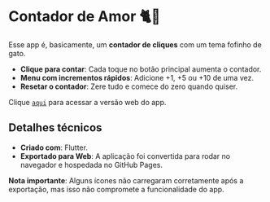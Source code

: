 # Contador de Amor 🐈💞

Esse app é, basicamente, um **contador de cliques** com um tema fofinho de gato.

- **Clique para contar**: Cada toque no botão principal aumenta o contador.  
- **Menu com incrementos rápidos**: Adicione +1, +5 ou +10 de uma vez.  
- **Resetar o contador**: Zere tudo e comece do zero quando quiser.  

Clique [`aqui`](https://avrilstihler.github.io/contador-de-amor/) para acessar a versão web do app.

## Detalhes técnicos  

- **Criado com**: Flutter.  
- **Exportado para Web**: A aplicação foi convertida para rodar no navegador e hospedada no GitHub Pages.  

**Nota importante**: Alguns ícones não carregaram corretamente após a exportação, mas isso não compromete a funcionalidade do app.  



